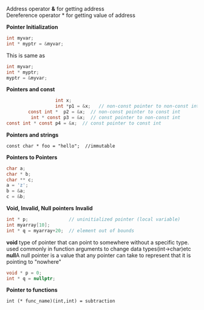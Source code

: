 Address operator **&** for  getting address<br>
Dereference operator *  for getting value of address<br>

**Pointer Initialization**<br>
```C
int myvar;
int * myptr = &myvar;
```
This is same as
```C
int myvar;
int * myptr;
myptr = &myvar;
```
**Pointers and const**<br>
```C
                  int x;
                  int *p1 = &x;   // non-const pointer to non-const int
        const int *  p2 = &x;  // non-const pointer to const int
         int * const p3 = &x;  // const pointer to non-const int
const int * const p4 = &x;  // const pointer to const int 	
```
**Pointers and strings**<br>
```
const char * foo = "hello";  //immutable 
```
**Pointers to Pointers**
```C
char a;
char * b;
char ** c;
a = 'z';
b = &a;
c = &b;
```
**Void, Invalid, Null pointers**
**Invalid**
```C
int * p;               // uninitialized pointer (local variable)
int myarray[10];
int * q = myarray+20;  // element out of bounds
```
**void**  type of pointer that can point to somewhere without a specific type.
used commonly in function arguments to change data types(int->char)etc
**null**A null pointer is a value that any pointer can take to represent that it is pointing to "nowhere" 
```C
void * p = 0;
int * q = nullptr;
```
**Pointer to functions**
```
int (* func_name)(int,int) = subtraction
```
